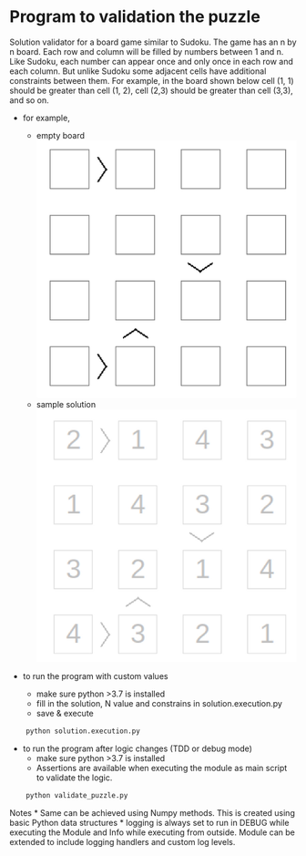 # Program to validation the puzzle
Solution validator for a board game similar to Sudoku. The game has an n by n board. Each row and column will be filled by numbers between 1 and n. Like Sudoku, each number can appear once and only once in each row and each column. But unlike Sudoku some adjacent cells have additional constraints between them. For example, in the board shown below cell (1, 1) should be greater than cell (1, 2), cell (2,3) should be greater than cell (3,3), and so on.

* for example,
    * empty board
    ![4x4 board looks like this](problem.png)
    * sample solution
    ![solution to the board looks like](solution.png)

* to run the program with custom values
    * make sure python >3.7 is installed
    * fill in the solution, N value and constrains in solution.execution.py
    * save & execute

```bash
    python solution.execution.py
```

* to run the program after logic changes (TDD or debug mode)
    -  make sure python >3.7 is installed
    - Assertions are available when executing the module as main script to validate the logic.
```bash
    python validate_puzzle.py
```    

Notes
    * Same can be achieved using Numpy methods. This is created using basic Python data structures
    * logging is always set to run in DEBUG while executing the Module and Info while executing from outside. Module can be extended to include logging handlers and custom log levels. 
